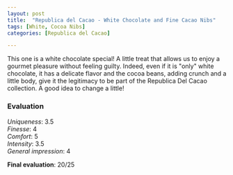 ```yaml
---
layout: post
title:  "Republica del Cacao - White Chocolate and Fine Cacao Nibs"
tags: [White, Cocoa Nibs] 
categories: [Republica del Cacao]

---
```


This one is a white chocolate special! A little treat that allows us to enjoy a gourmet pleasure without feeling guilty. Indeed, even if it is "only" white chocolate, it has a delicate flavor and the cocoa beans, adding crunch and a little body, give it the legitimacy to be part of the Republica Del Cacao collection.
A good idea to change a little!


### Evaluation

_Uniqueness_: 3.5  
_Finesse_: 4  
_Comfort_: 5  
_Intensity_: 3.5  
_General impression_: 4

**Final evaluation**: 20/25